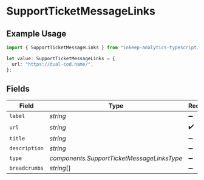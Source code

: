 # SupportTicketMessageLinks

## Example Usage

```typescript
import { SupportTicketMessageLinks } from "inkeep-analytics-typescript/models/components";

let value: SupportTicketMessageLinks = {
  url: "https://dual-cod.name/",
};
```

## Fields

| Field                                      | Type                                       | Required                                   | Description                                |
| ------------------------------------------ | ------------------------------------------ | ------------------------------------------ | ------------------------------------------ |
| `label`                                    | *string*                                   | :heavy_minus_sign:                         | N/A                                        |
| `url`                                      | *string*                                   | :heavy_check_mark:                         | N/A                                        |
| `title`                                    | *string*                                   | :heavy_minus_sign:                         | N/A                                        |
| `description`                              | *string*                                   | :heavy_minus_sign:                         | N/A                                        |
| `type`                                     | *components.SupportTicketMessageLinksType* | :heavy_minus_sign:                         | N/A                                        |
| `breadcrumbs`                              | *string*[]                                 | :heavy_minus_sign:                         | N/A                                        |